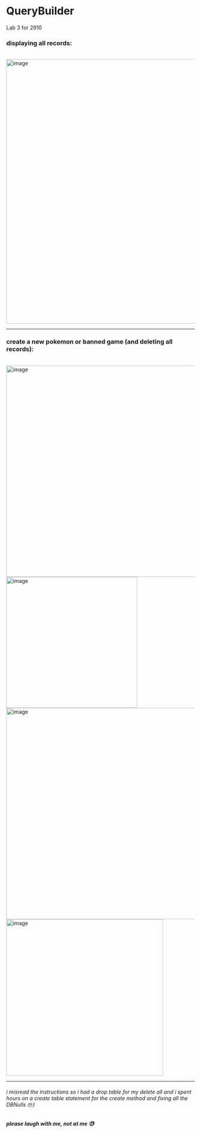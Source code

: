 # QueryBuilder
Lab 3 for 2910

### displaying all records: 
<br>

<img width="707" alt="image" src="https://github.com/kinsley7/QueryBuilder/assets/113950546/17f95617-225e-48df-95a3-4c19192c15b6">

<hr>

### create a new pokemon or banned game (and deleting all records): 
<br>

<img width="565" alt="image" src="https://github.com/kinsley7/QueryBuilder/assets/113950546/2cd47722-21f4-45a0-9435-35b95adec7a7">
<img width="350" alt="image" src="https://github.com/kinsley7/QueryBuilder/assets/113950546/880cc3b8-c11b-4361-8c9f-bf39e9a1d0f8">
<br>

<img width="565" alt="image" src="https://github.com/kinsley7/QueryBuilder/assets/113950546/49573852-354a-45d3-913b-94ff4d0e8d23">
<img width="419" alt="image" src="https://github.com/kinsley7/QueryBuilder/assets/113950546/bff1b41f-77b7-4e61-9800-4e1af344eb05">


<hr>

###### i misread the instructions so i had a drop table for my delete all and i spent hours on a create table statement for the create method and fixing all the DBNulls 🤓:)
##### please laugh with me, not at me 😓



